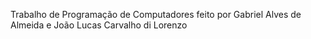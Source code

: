Trabalho de Programação de Computadores feito por Gabriel Alves de Almeida e João Lucas Carvalho di Lorenzo
